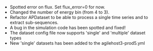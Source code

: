 * Spotted error on flux. Set flux_error=0 for now. 
* Changed the number of energy bin (from 4 to 3).
* Refactor APDataset to be able to process a single time series and to extract sub-sequences.
* A bug in the simulation code has been spotted and fixed! 
* The dataset config file now supports 'single' and 'multiple' dataset types
* New 'single' datasets has been added to the agilehost3-prod5.yml